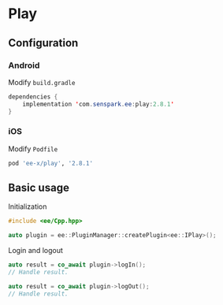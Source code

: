 # Play
## Configuration
### Android
Modify `build.gradle`
```java
dependencies {
    implementation 'com.senspark.ee:play:2.8.1'
}
```

### iOS
Modify `Podfile`
```ruby
pod 'ee-x/play', '2.8.1'
```

## Basic usage
Initialization
```cpp
#include <ee/Cpp.hpp>

auto plugin = ee::PluginManager::createPlugin<ee::IPlay>();
```

Login and logout
```cpp
auto result = co_await plugin->logIn();
// Handle result.

auto result = co_await plugin->logOut();
// Handle result.
```